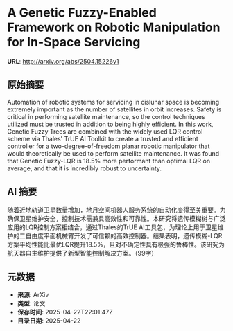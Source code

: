 # A Genetic Fuzzy-Enabled Framework on Robotic Manipulation for In-Space Servicing

**URL**: http://arxiv.org/abs/2504.15226v1

## 原始摘要

Automation of robotic systems for servicing in cislunar space is becoming
extremely important as the number of satellites in orbit increases. Safety is
critical in performing satellite maintenance, so the control techniques
utilized must be trusted in addition to being highly efficient. In this work,
Genetic Fuzzy Trees are combined with the widely used LQR control scheme via
Thales' TrUE AI Toolkit to create a trusted and efficient controller for a
two-degree-of-freedom planar robotic manipulator that would theoretically be
used to perform satellite maintenance. It was found that Genetic Fuzzy-LQR is
18.5% more performant than optimal LQR on average, and that it is incredibly
robust to uncertainty.


## AI 摘要

随着近地轨道卫星数量增加，地月空间机器人服务系统的自动化变得至关重要。为确保卫星维护安全，控制技术需兼具高效性和可靠性。本研究将遗传模糊树与广泛应用的LQR控制方案相结合，通过Thales的TrUE AI工具包，为理论上用于卫星维护的二自由度平面机械臂开发了可信赖的高效控制器。结果表明，遗传模糊-LQR方案平均性能比最优LQR提升18.5%，且对不确定性具有极强的鲁棒性。该研究为航天器自主维护提供了新型智能控制解决方案。（99字）

## 元数据

- **来源**: ArXiv
- **类型**: 论文
- **保存时间**: 2025-04-22T22:01:47Z
- **目录日期**: 2025-04-22
